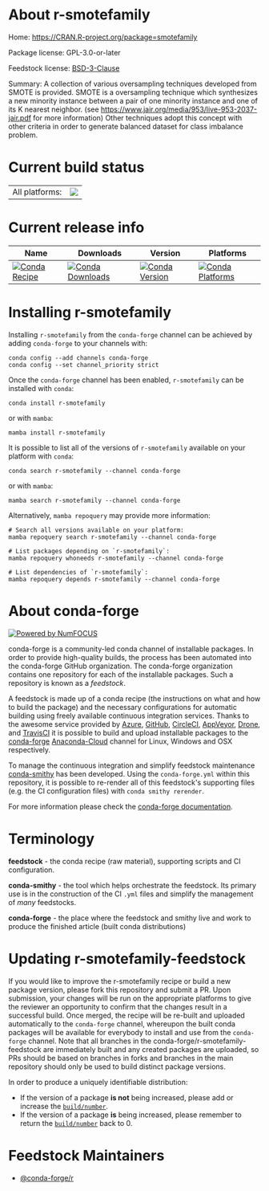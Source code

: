 About r-smotefamily
===================

Home: https://CRAN.R-project.org/package=smotefamily

Package license: GPL-3.0-or-later

Feedstock license: [BSD-3-Clause](https://github.com/conda-forge/r-smotefamily-feedstock/blob/main/LICENSE.txt)

Summary: A collection of various oversampling techniques developed from SMOTE is provided. SMOTE is a oversampling technique which synthesizes a new minority instance between a pair of one minority instance and one of its K nearest neighbor. (see <https://www.jair.org/media/953/live-953-2037-jair.pdf> for more information) Other techniques adopt this concept with other criteria in order to generate balanced dataset for class imbalance problem.

Current build status
====================


<table><tr><td>All platforms:</td>
    <td>
      <a href="https://dev.azure.com/conda-forge/feedstock-builds/_build/latest?definitionId=1631&branchName=main">
        <img src="https://dev.azure.com/conda-forge/feedstock-builds/_apis/build/status/r-smotefamily-feedstock?branchName=main">
      </a>
    </td>
  </tr>
</table>

Current release info
====================

| Name | Downloads | Version | Platforms |
| --- | --- | --- | --- |
| [![Conda Recipe](https://img.shields.io/badge/recipe-r--smotefamily-green.svg)](https://anaconda.org/conda-forge/r-smotefamily) | [![Conda Downloads](https://img.shields.io/conda/dn/conda-forge/r-smotefamily.svg)](https://anaconda.org/conda-forge/r-smotefamily) | [![Conda Version](https://img.shields.io/conda/vn/conda-forge/r-smotefamily.svg)](https://anaconda.org/conda-forge/r-smotefamily) | [![Conda Platforms](https://img.shields.io/conda/pn/conda-forge/r-smotefamily.svg)](https://anaconda.org/conda-forge/r-smotefamily) |

Installing r-smotefamily
========================

Installing `r-smotefamily` from the `conda-forge` channel can be achieved by adding `conda-forge` to your channels with:

```
conda config --add channels conda-forge
conda config --set channel_priority strict
```

Once the `conda-forge` channel has been enabled, `r-smotefamily` can be installed with `conda`:

```
conda install r-smotefamily
```

or with `mamba`:

```
mamba install r-smotefamily
```

It is possible to list all of the versions of `r-smotefamily` available on your platform with `conda`:

```
conda search r-smotefamily --channel conda-forge
```

or with `mamba`:

```
mamba search r-smotefamily --channel conda-forge
```

Alternatively, `mamba repoquery` may provide more information:

```
# Search all versions available on your platform:
mamba repoquery search r-smotefamily --channel conda-forge

# List packages depending on `r-smotefamily`:
mamba repoquery whoneeds r-smotefamily --channel conda-forge

# List dependencies of `r-smotefamily`:
mamba repoquery depends r-smotefamily --channel conda-forge
```


About conda-forge
=================

[![Powered by
NumFOCUS](https://img.shields.io/badge/powered%20by-NumFOCUS-orange.svg?style=flat&colorA=E1523D&colorB=007D8A)](https://numfocus.org)

conda-forge is a community-led conda channel of installable packages.
In order to provide high-quality builds, the process has been automated into the
conda-forge GitHub organization. The conda-forge organization contains one repository
for each of the installable packages. Such a repository is known as a *feedstock*.

A feedstock is made up of a conda recipe (the instructions on what and how to build
the package) and the necessary configurations for automatic building using freely
available continuous integration services. Thanks to the awesome service provided by
[Azure](https://azure.microsoft.com/en-us/services/devops/), [GitHub](https://github.com/),
[CircleCI](https://circleci.com/), [AppVeyor](https://www.appveyor.com/),
[Drone](https://cloud.drone.io/welcome), and [TravisCI](https://travis-ci.com/)
it is possible to build and upload installable packages to the
[conda-forge](https://anaconda.org/conda-forge) [Anaconda-Cloud](https://anaconda.org/)
channel for Linux, Windows and OSX respectively.

To manage the continuous integration and simplify feedstock maintenance
[conda-smithy](https://github.com/conda-forge/conda-smithy) has been developed.
Using the ``conda-forge.yml`` within this repository, it is possible to re-render all of
this feedstock's supporting files (e.g. the CI configuration files) with ``conda smithy rerender``.

For more information please check the [conda-forge documentation](https://conda-forge.org/docs/).

Terminology
===========

**feedstock** - the conda recipe (raw material), supporting scripts and CI configuration.

**conda-smithy** - the tool which helps orchestrate the feedstock.
                   Its primary use is in the construction of the CI ``.yml`` files
                   and simplify the management of *many* feedstocks.

**conda-forge** - the place where the feedstock and smithy live and work to
                  produce the finished article (built conda distributions)


Updating r-smotefamily-feedstock
================================

If you would like to improve the r-smotefamily recipe or build a new
package version, please fork this repository and submit a PR. Upon submission,
your changes will be run on the appropriate platforms to give the reviewer an
opportunity to confirm that the changes result in a successful build. Once
merged, the recipe will be re-built and uploaded automatically to the
`conda-forge` channel, whereupon the built conda packages will be available for
everybody to install and use from the `conda-forge` channel.
Note that all branches in the conda-forge/r-smotefamily-feedstock are
immediately built and any created packages are uploaded, so PRs should be based
on branches in forks and branches in the main repository should only be used to
build distinct package versions.

In order to produce a uniquely identifiable distribution:
 * If the version of a package **is not** being increased, please add or increase
   the [``build/number``](https://docs.conda.io/projects/conda-build/en/latest/resources/define-metadata.html#build-number-and-string).
 * If the version of a package **is** being increased, please remember to return
   the [``build/number``](https://docs.conda.io/projects/conda-build/en/latest/resources/define-metadata.html#build-number-and-string)
   back to 0.

Feedstock Maintainers
=====================

* [@conda-forge/r](https://github.com/conda-forge/r/)

